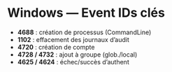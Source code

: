 # Windows — Event IDs clés

- **4688** : création de processus (CommandLine)
- **1102** : effacement des journaux d’audit
- **4720** : création de compte
- **4728 / 4732** : ajout à groupe (glob./local)
- **4625 / 4624** : échec/succès d’authent
